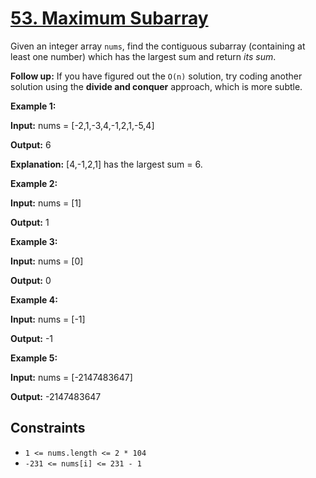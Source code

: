 # [53. Maximum Subarray](https://leetcode.com/problems/maximum-subarray/)

Given an integer array `nums`, find the contiguous subarray (containing at least one number) which has the largest sum and return *its sum*.

**Follow up:** If you have figured out the `O(n)` solution, try coding another solution using the **divide and conquer** approach, which is more subtle.

**Example 1:**

**Input:** nums = \[-2,1,-3,4,-1,2,1,-5,4\]

**Output:** 6

**Explanation:** \[4,-1,2,1\] has the largest sum = 6.

**Example 2:**

**Input:** nums = \[1\]

**Output:** 1

**Example 3:**

**Input:** nums = \[0\]

**Output:** 0

**Example 4:**

**Input:** nums = \[-1\]

**Output:** -1

**Example 5:**

**Input:** nums = \[-2147483647\]

**Output:** -2147483647

## Constraints

- `1 <= nums.length <= 2 * 104`
- `-231 <= nums[i] <= 231 - 1`
